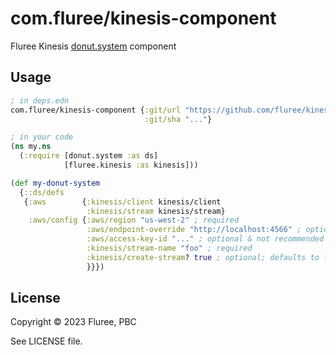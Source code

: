# com.fluree/kinesis-component

Fluree Kinesis [donut.system](https://github.com/donut-party/system) component

## Usage

```clojure
; in deps.edn
com.fluree/kinesis-component {:git/url "https://github.com/fluree/kinesis-component.git"
                              :git/sha "..."}

; in your code
(ns my.ns
  (:require [donut.system :as ds]
            [fluree.kinesis :as kinesis]))

(def my-donut-system
  {::ds/defs
   {:aws        {:kinesis/client kinesis/client
                 :kinesis/stream kinesis/stream}
    :aws/config {:aws/region "us-west-2" ; required
                 :aws/endpoint-override "http://localhost:4566" ; optional
                 :aws/access-key-id "..." ; optional & not recommended for real credentials
                 :kinesis/stream-name "foo" ; required
                 :kinesis/create-stream? true ; optional; defaults to false
                 }}})
```

## License

Copyright © 2023 Fluree, PBC

See LICENSE file.
